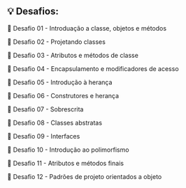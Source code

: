 ## 💡 Desafios:

📍 Desafio 01 - Introduação a classe, objetos e métodos

📍 Desafio 02 - Projetando classes

📍 Desafio 03 - Atributos e métodos de classe

📍 Desafio 04 - Encapsulamento e modificadores de acesso

📍 Desafio 05 - Introdução à herança

📍 Desafio 06 - Construtores e herança

📍 Desafio 07 - Sobrescrita

📍 Desafio 08 - Classes abstratas

📍 Desafio 09 - Interfaces

📍 Desafio 10 - Introdução ao polimorfismo

📍 Desafio 11 - Atributos e métodos finais

📍 Desafio 12 - Padrões de projeto orientados a objeto
